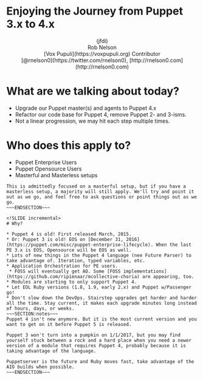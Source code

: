 <!SLIDE center subsection>
# Enjoying the Journey from Puppet 3.x to 4.x
<center>(jfdi)</center>

<!SLIDE center>
<center>Rob Nelson</center>
<center>[Vox Pupuli](https://voxpupuli.org) Contributor</center>
<center>[@rnelson0](https://twitter.com/rnelson0), [http://rnelson0.com](http://rnelson0.com)</center>

<!SLIDE center>
# What are we talking about today?
* Upgrade our Puppet master(s) and agents to Puppet 4.x
* Refactor our code base for Puppet 4, remove Puppet 2- and 3-isms.
* Not a linear progression, we may hit each step multiple times.

<!SLIDE center>
# Who does this apply to?
* Puppet Enterprise Users
* Puppet Opensource Users
* Masterful and Masterless setups

~~~SECTION:notes~~~
This is admittedly focused on a masterful setup, but if you have a masterless setup, a majority will still apply. We'll try and point it out as we go, and feel free to ask questions or point things out as we go.
~~~ENDSECTION~~~

<!SLIDE incremental>
# Why?

* Puppet 4 is old! First released March, 2015.
* Or: Puppet 3 is old! EOS on [December 31, 2016](https://puppet.com/misc/puppet-enterprise-lifecycle). When the last PE 3.x is EOS, Opensource will be EOS as well.
* Lots of new things in the Puppet 4 language (nee Future Parser) to take advantage of. Iteration, typed variables, etc.
* Application Orchestration for PE users.
 * FOSS will eventually get AO. Some [FOSS implementations](https://github.com/ripienaar/mcollective-choria) are appearing, too.
* Modules are starting to only support Puppet 4. 
* Let EOL Ruby versions (1.8, 1.9, early 2.x) and Puppet w/Passenger go!
* Don't slow down the DevOps. Stairstep upgrades get harder and harder all the time. Stay current, it makes each upgrade minutes long instead of hours, days, or weeks.
~~~SECTION:notes~~~
Puppet 4 isn't new anymore. But it is the most current version and you want to get on it before Puppet 5 is released.

Puppet 3 won't turn into a pumpkin on 1/1/2017, but you may find yourself stuck between a rock and a hard place when you need a newer version of a module that requires Puppet 4, probably because it is taking advantage of the language.

Puppetserver is the future and Ruby moves fast, take advantage of the AIO builds when possible.
~~~ENDSECTION~~~
